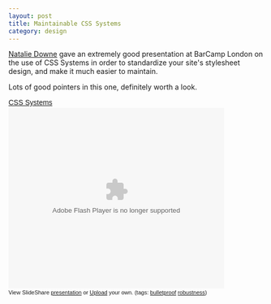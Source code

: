 ```yaml
---
layout: post
title: Maintainable CSS Systems
category: design
---
```


[Natalie Downe](http://natbat.net/2008/Sep/28/css-systems/) gave an extremely good presentation at BarCamp London on the use of CSS Systems in order to standardize your site's stylesheet design, and make it much easier to maintain.

Lots of good pointers in this one, definitely worth a look.

<div style="width:425px;text-align:left" id="__ss_623386"><a style="font:14px Helvetica,Arial,Sans-serif;display:block;margin:12px 0 3px 0;text-decoration:underline;" href="http://www.slideshare.net/nataliedowne/css-systems-presentation?type=powerpoint" title="CSS Systems">CSS Systems</a><object style="margin:0px" width="425" height="355"><param name="movie" value="http://static.slideshare.net/swf/ssplayer2.swf?doc=csssystemsslides-1222639135449752-9&stripped_title=css-systems-presentation" /><param name="allowFullScreen" value="true"/><param name="allowScriptAccess" value="always"/><embed src="http://static.slideshare.net/swf/ssplayer2.swf?doc=csssystemsslides-1222639135449752-9&stripped_title=css-systems-presentation" type="application/x-shockwave-flash" allowscriptaccess="always" allowfullscreen="true" width="425" height="355"></embed></object><div style="font-size:11px;font-family:tahoma,arial;height:26px;padding-top:2px;">View SlideShare <a style="text-decoration:underline;" href="http://www.slideshare.net/nataliedowne/css-systems-presentation?type=powerpoint" title="View CSS Systems on SlideShare">presentation</a> or <a style="text-decoration:underline;" href="http://www.slideshare.net/upload?type=powerpoint">Upload</a> your own. (tags: <a style="text-decoration:underline;" href="http://slideshare.net/tag/bulletproof">bulletproof</a> <a style="text-decoration:underline;" href="http://slideshare.net/tag/robustness">robustness</a>)</div></div><img style="visibility:hidden;width:0px;height:0px;" border=0 width=0 height=0 src="http://counters.gigya.com/wildfire/IMP/CXNID=2000002.0NXC/bT*xJmx*PTEyMjI5MzUzOTI2NzYmcHQ9MTIyMjkzNTM5OTg1NyZwPTEwMTkxJmQ9Jm49Jmc9MiZ*PSZvPWVjOWU5NmQ4OTJhYTQxNDdiYTMyODc3YTk*Y2ZlOGJk.gif" />
